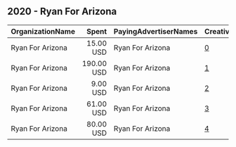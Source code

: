 ## 2020 - Ryan For Arizona 
|OrganizationName|Spent|PayingAdvertiserNames|CreativeUrls|Impressions|Genders|AgeBrackets|CountryCodes|BillingAddresses|CandidateBallotInformation|
|:---|---:|:---|:---|---:|:---|:---|:---|:---|:---|
|Ryan For Arizona|15.00 USD|Ryan For Arizona|[0](https://www.snap.com/political-ads/asset/cca6e4f7ff0e2bf8ffa9ec5c45138fdf8df6603ec75108ad9484c5565bfb7996?mediaType=jpeg)|13,455|||united states|US|Ryan For Arizona|
|Ryan For Arizona|190.00 USD|Ryan For Arizona|[1](https://www.snap.com/political-ads/asset/05ec31c73378e481dbbff187e2cf8d4e5e838e1c2be918d3fdfdb4b6584f7d44?mediaType=jpeg)|69,989||18+|united states|US|Ryan Starzyk|
|Ryan For Arizona|9.00 USD|Ryan For Arizona|[2](https://www.snap.com/political-ads/asset/9f22a80dbc0f2032527b239cb4a585f6178c8373d7373ae4f712e802bb00a051?mediaType=png)|2,307||21+|united states|US|Ryan Starzyk|
|Ryan For Arizona|61.00 USD|Ryan For Arizona|[3](https://www.snap.com/political-ads/asset/458819204c2689a89150e944d768cd25a6c21beca2a3e78efb845e6bf5370466?mediaType=png)|28,922||21+|united states|US|Ryan Starzyk State Senate Candidate|
|Ryan For Arizona|80.00 USD|Ryan For Arizona|[4](https://www.snap.com/political-ads/asset/f86efce0fa81e8cc8401861be39153d3e05fa1a60bfe69363257d1c6d6143ac0?mediaType=png)|33,714||21+|united states|US|Ryan Starzyk State Senate Candidate|
